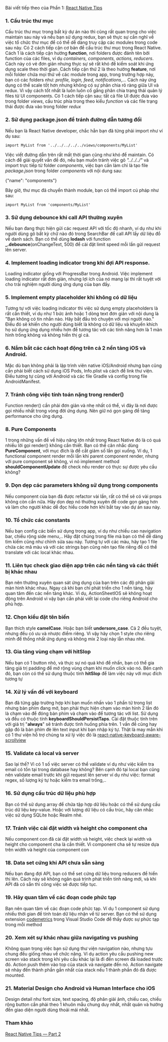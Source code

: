 Bài viết tiếp theo của Phần 1: [React Native Tips](https://viblo.asia/p/react-native-tipsp1-bWrZnwyplxw)

### 1. Cấu trúc thư mục
Cấu trúc thư mục trong bất kỳ dự án nào thì cũng rất quan trọng cho việc maintain sau này và nếu bạn sử dụng redux, bạn sẽ thực sự  cần nghĩ về việc tổ chức thư mục để có thể dễ dàng truy cập các modules trong code sau này. Có 2 cách tiếp cận cơ bản để cấu trúc thư mục trong React Native. Cách 1 là cách tiếp cận hướng **function**, nơi folders được đánh tên bởi function của các files, ví dụ *containers, components, actions, reducers*. Cách này có vẻ đơn giản nhưng thực sự sẽ rất khó để kiểm soát khi ứng dụng scale theo thời gian. Cách tiếp cận thứ 2 là theo hướng **feature**, nơi mỗi folder chứa mọi thứ về các module trong app, trong trường hợp này, bạn có các folders như: *profile, login, feed, notifications*,... Cách này ứng dụng có thể scale tốt hơn nhưng không có sự phân chia rõ ràng giữa UI và redux. Vì vậy cách tốt nhất là luôn luôn cố gắng phân chia trạng thái quản lý files từ UI components. Có 1 cách tiếp cận sau: tất cả file UI được đưa vào trong folder *views*, cấu trúc phía trong theo kiểu *function* và các file trạng thái được đưa vào trong folder *redux*
### 2. Sử dụng package.json để tránh đường dẫn tương đối
Nếu bạn là React Native developer, chắc hẳn bạn đã từng phải import như ví dụ sau:

`import MyList from '../../../../../views/components/MyList'`

Việc viết đường dẫn trên rất mất thời gian cũng như khó để maintain. Có cách để giải quyết vấn đề đó, nếu bạn muốn tránh việc gõ *"../../../"* và import trực tiếp từ folder *components*, việc bạn cần làm chỉ là tạo file *package.json* trong folder *components* với nội dung sau: 

{"name": "components"} 

Bây giờ, thư mục đã chuyển thành module, bạn có thể import cú pháp như sau:

`import MyList from 'components/MyList'`

### 3. Sử dụng debounce khi call API thường xuyên
Nếu bạn đang thực hiện gửi các request API với tốc độ nhanh, ví dụ như khi người dùng gõ bất kỳ chữ nào đó trong SearchBar để call API lấy dữ liệu đổ về danh sách. Bạn có thể dùng **lodash** với function **_.debounce**(onChangeText, 500) để cài đặt limit speed mỗi lần gửi request lên server.
### 4. Implement loading indicator trong khi đợi API response.
Loading indicator giống với ProgressBar trong Android. Việc implement loading indicator rất đơn giản, nhưng lợi ích của nó mang lại thì rất tuyệt vời cho trải nghiệm người dùng ứng dụng của bạn đấy.
### 5. Implement empty placeholder khi không có dữ liệu
Tương tự với việc loading indicator thì việc sử dụng empty placeholders là rất cần thiết, ví dụ như 1 bức ảnh hoặc 1 dòng text đơn giản với nội dung là "Bạn không có tin nhắn nào. Hãy bắt đầu trò chuyện với mọi người nào."  Điều đó sẽ khiến cho người dùng biết là không có dữ liệu và khuyến khích họ sử dụng ứng dụng nhiều hơn để tương tác với các tính năng hơn là 1 màn hình trống không và không hiển thị gì cả.
### 6. Nắm bắt các cách hoạt động trên cả 2 nền tảng iOS và Android.
Mặc dù bạn không phải là lập trình viên native iOS/Android nhưng bạn cũng cần phải biết cách sử dụng iOS Pods, Info.plist và cách để link thư viện. Điều tương tự cũng với Android và các file Gradle và config trong file AndroidManifest.
### 7. Tránh công việc tính toán nặng trong render()
Function render() cần phải đơn giản và nhẹ nhất có thể, vì đây là nơi được gọi nhiều nhất trong vòng đời ứng dụng. Nên giữ nó gọn gàng để tăng performance cho ứng dụng.
### 8. Pure Components
1 trong những vấn đề về hiệu năng lớn nhất trong React Native đó là có quá nhiều lời gọi render() không cần thiết. Bạn có thể cân nhắc dùng **PureComponent**, với mục đích là để cắt giảm số lần gọi xuống. Ví dụ, 1 functional component render mỗi lần khi parent component render, nhưng với pure component sẽ không, vì nó implement method **shouldComponentUpdate** để check nếu render có thực sự được yêu cầu không? 
### 9. Dọn dẹp các parameters không sử dụng trong components 
Nếu component của bạn đã được refactor vài lần, rất có thể sẽ có vài props không còn cần nữa. Hãy dọn dẹp nó thường xuyên để code gọn gàng hơn và làm cho người khác dễ đọc hiểu code hơn khi bắt tay vào dự án sau này.
### 10. Tổ chức các constants 
Nếu bạn config các biến sử dụng trong app, ví dụ như chiều cao navigation bar, chiều rộng side menu,.. Hãy đặt chúng trong file mà bạn có thể dễ dàng tìm kiếm cũng như chỉnh sửa sau này. 
Tương tự với các màu, hãy tạo 1 file chứa các mã màu và với các strings bạn cũng nên tạo file riêng để có thể translate với các local khác nhau.
### 11. Liên tục check giao diện app trên các nền tảng và các thiết bị khác nhau
Bạn nên thường xuyên quan sát ứng dụng của bạn trên các độ phân giải màn hình khác nhau. Ngay cả khi bạn chỉ phát triển cho 1 nền tảng, hãy quan tâm đến các nền tảng khác. Ví dụ, ActionSheetIOS sẽ không hoạt động trên Android vì vậy bạn cần phải viết lại code cho riêng Android cho phù hợp.
### 12. Chọn kiểu đặt tên biến
Bạn thích style **camelCase**. Hoặc bạn biết **undersore_case**. Cả 2 đều tuyệt, nhưng đều có ưu và nhược điểm riêng. Vì vậy hãy chọn 1 style cho riêng mình để thống nhất ứng dụng và không mix 2 loại này lẫn nhau nhé.
### 13. Gia tăng vùng chạm với hitSlop 
Nếu bạn có 1 button nhỏ, và thực sự nó quá khó để nhấn, bạn có thể gia tăng giá trị padding để mở rộng vùng chạm khi muốn click vào nó. Bên cạnh đó, bạn còn có thể sử dụng thuộc tính **hitSlop** để làm việc này với mục đích tương tự
### 14. Xử lý vấn đề với keyboard
Bạn đã từng gặp trường hợp khi bạn muốn nhấn vào 1 phần tử trong list nhưng bàn phím đang mở, bạn phải thực hiện chạm vào màn hình 2 lần đó là chạm vào để đóng bàn phím và chạm vào để tương tác với list. Sử dụng **<ScrollView>** và **<FlatList>** đều có thuộc tính **keyboardShouldPersistTaps**. Cài đặt thuộc tính trên với giá trị "**always**" sẽ tránh được tình huống phía trên. 
1 vấn đề cũng hay gặp đó là bàn phím đè lên text input khi bạn nhập ký tự. Thật là may mắn khi có 1 thư viện hỗ trợ chúng ta xử lý việc đó là [react-native-keyboard-aware-scrollview](https://github.com/wix/react-native-keyboard-aware-scrollview)
### 15. Validate cả local và server
Sao lại thế? Vì có 1 số việc server có thể validate ví dụ như việc kiểm tra email có tồn tại trong database hay không? Bên cạnh đó tại local bạn cũng nên validate email trước khi gửi request lên server ví dụ như việc: format regex, số lượng ký tự hoặc kiểm tra email trống,..
### 16. Sử dụng cấu trúc dữ liệu phù hợp 
Bạn có thể sử dụng array để chứa tập hợp dữ liệu hoặc có thể sử dụng cấu trúc dữ liệu key-value. Hoặc với lượng dữ liệu có cấu trúc, hãy cân nhắc việc sử dụng SQLite hoặc Realm nhé.
### 17. Tránh việc cài đặt width và height cho component cha
Nếu component con đã cài đặt width và height, việc check lại width và height cho component cha là cần thiết. Vì component cha sẽ tự resize dựa trên width và height của component con
### 18. Data set cứng khi API chưa sẵn sàng
Nếu bạn đang đợi API, bạn có thể set cứng dữ liệu trong reducers để hiển thị lên. Cách này sẽ không ngăn quá trình phát triển tính năng mới, và khi API đã có sẵn thì công việc sẽ được tiếp tục.
### 19. Hãy quan tâm về các đoạn code phức tạp
Bạn nên quan tâm về các đoạn code phức tạp. Ví dụ 1 component sử dụng nhiều thời gian để tính toán dữ liệu nhận về từ server. Bạn có thể sử dụng extension [codemetrics](https://github.com/kisstkondoros/codemetrics) trong Visual Studio Code để thấy được sự phức tạp trong mỗi method
### 20. Xem xét sự khác nhau giữa navigating vs pushing 
Không quan trọng việc bạn sử dụng thư viện navigation nào, nhưng tựu chung đều giống nhau về chức năng. Ví dụ action yêu cầu pushing new screen vào stack trong khi yêu cầu khác lại là đi đến screen đã loaded trước đó. Action push thêm vào top của stack và navigate đến nó. Action navigate sẽ nhảy đến thành phần gần nhất của stack nếu 1 thành phần đó đã được mounted. 
### 21. Material Design cho Android và Human Interface cho iOS
Design detail như font size, text spacing, độ phân giải ảnh, chiều cao, chiều rộng button cần phải theo 1 khuôn mẫu chung duy nhất, nhất quán và hướng đến giao diện người dùng thoải mái nhất. 

 ### Tham khảo
 [React Native Tips — Part 2
](https://medium.com/mop-developers/50-react-native-tips-part-2-2-51d5cd2baa4a)